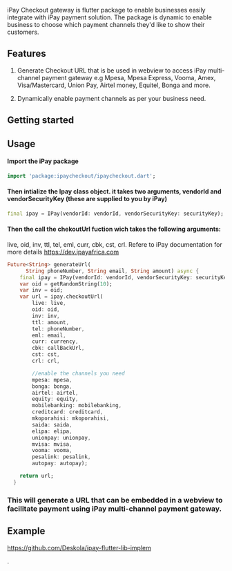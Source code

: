 <!-- 
This README describes the package. If you publish this package to pub.dev,
this README's contents appear on the landing page for your package.

For information about how to write a good package README, see the guide for
[writing package pages](https://dart.dev/guides/libraries/writing-package-pages). 

For general information about developing packages, see the Dart guide for
[creating packages](https://dart.dev/guides/libraries/create-library-packages)
and the Flutter guide for
[developing packages and plugins](https://flutter.dev/developing-packages). 
-->

iPay Checkout gateway is flutter package to enable businesses easily integrate with iPay payment solution. The package is dynamic to enable business to choose which payment
channels they'd like to show their customers. 

## Features

1) Generate Checkout URL that is be used in webview to access iPay multi-channel payment gateway e.g Mpesa, Mpesa Express, Vooma, Amex, Visa/Mastercard, Union Pay, Airtel money, Equitel, Bonga and more.

2) Dynamically enable payment channels as per your business need.

## Getting started



## Usage

#### Import the iPay package
```dart
import 'package:ipaycheckout/ipaycheckout.dart'; 
```

#### Then intialize the Ipay class object. it takes two arguments, vendorId and vendorSecurityKey (these are supplied to you by iPay)
```dart
final ipay = IPay(vendorId: vendorId, vendorSecurityKey: securityKey);
```

#### Then the call the chekoutUrl fuction wich takes the following arguments:
live, oid, inv, ttl, tel, eml, curr, cbk, cst, crl.
Refere to iPay documentation for more details https://dev.ipayafrica.com
```dart
Future<String> generateUrl(
      String phoneNumber, String email, String amount) async {
    final ipay = IPay(vendorId: vendorId, vendorSecurityKey: securityKey);
    var oid = getRandomString(10);
    var inv = oid;
    var url = ipay.checkoutUrl(
        live: live,
        oid: oid,
        inv: inv,
        ttl: amount,
        tel: phoneNumber,
        eml: email,
        curr: currency,
        cbk: callBackUrl,
        cst: cst,
        crl: crl,

        //enable the channels you need 
        mpesa: mpesa,
        bonga: bonga,
        airtel: airtel,
        equity: equity,
        mobilebanking: mobilebanking,
        creditcard: creditcard,
        mkoporahisi: mkoporahisi,
        saida: saida,
        elipa: elipa,
        unionpay: unionpay,
        mvisa: mvisa,
        vooma: vooma,
        pesalink: pesalink,
        autopay: autopay);

    return url;
  }
```

### This will generate a URL that can be embedded in a webview  to facilitate payment using iPay multi-channel payment gateway.

## Example
https://github.com/Deskola/ipay-flutter-lib-implem

.
